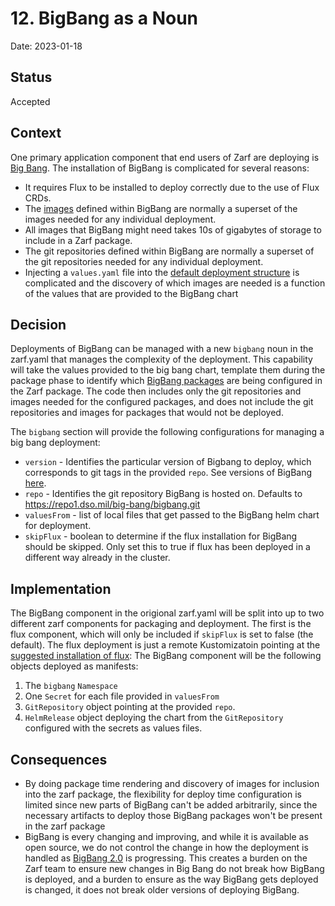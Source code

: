 # 12. BigBang as a Noun

Date: 2023-01-18

## Status

Accepted

## Context

One primary application component that end users of Zarf are deploying is [Big Bang](https://repo1.dso.mil/big-bang/bigbang).  The installation of BigBang is complicated for several reasons:

- It requires Flux to be installed to deploy correctly due to the use of Flux CRDs. 
- The [images](https://umbrella-bigbang-releases.s3-us-gov-west-1.amazonaws.com/umbrella/1.51.0/package-images.yaml) defined within BigBang are normally a superset of the images needed for any individual deployment.
- All images that BigBang might need takes 10s of gigabytes of storage to include in a Zarf package.
- The git repositories defined within BigBang are normally a superset of the git repositories needed for any individual deployment.
- Injecting a `values.yaml` file into the [default deployment structure](https://repo1.dso.mil/big-bang/bigbang/-/blob/master/base/kustomization.yaml) is complicated and the discovery of which images are needed is a function of the values that are provided to the BigBang chart


## Decision

Deployments of BigBang can be managed with a new `bigbang` noun in the zarf.yaml that manages the complexity of the deployment.  This capability will take the values provided to the big bang chart, template them during the package phase to identify which [BigBang packages](https://repo1.dso.mil/big-bang/bigbang/-/blob/master/docs/packages.md) are being configured in the Zarf package.  The code then includes only the git repositories and images needed for the configured packages, and does not include the git repositories and images for packages that would not be deployed. 


 The `bigbang` section will provide the following configurations for managing a big bang deployment:

- `version` - Identifies the particular version of Bigbang to deploy, which corresponds to git tags in the provided `repo`.  See versions of BigBang [here](https://repo1.dso.mil/big-bang/bigbang/-/releases).  
- `repo` - Identifies the git repository BigBang is hosted on.  Defaults to https://repo1.dso.mil/big-bang/bigbang.git
- `valuesFrom` - list of local files that get passed to the BigBang helm chart for deployment. 
- `skipFlux` - boolean to determine if the flux installation for BigBang should be skipped.  Only set this to true if flux has been deployed in a different way already in the cluster.

## Implementation

The BigBang component in the origional zarf.yaml will be split into up to two different zarf components for packaging and deployment.  The first is the flux component, which will only be included if `skipFlux` is set to false (the default). The flux deployment is just a remote Kustomizatoin pointing at the [suggested installation of flux](https://repo1.dso.mil/big-bang/bigbang/-/tree/master/base/flux):   The BigBang component will be the following objects deployed as manifests:

1. The `bigbang` `Namespace`
2. One `Secret` for each file provided in `valuesFrom`
3. `GitRepository` object pointing at the provided `repo`.
4. `HelmRelease` object deploying the chart from the `GitRepository` configured with the secrets as values files.

## Consequences


- By doing package time rendering and discovery of images for inclusion into the zarf package, the flexibility for deploy time configuration is limited since new parts of BigBang can't be added arbitrarily, since the necessary artifacts to deploy those BigBang packages won't be present in the zarf package
- BigBang is every changing and improving, and while it is available as open source, we do not control the change in how the deployment is handled as [BigBang 2.0](https://repo1.dso.mil/groups/big-bang/-/epics/217) is progressing.  This creates a burden on the Zarf team to ensure new changes in Big Bang do not break how BigBang is deployed, and a burden to ensure as the way BigBang gets deployed is changed, it does not break older versions of deploying BigBang.

